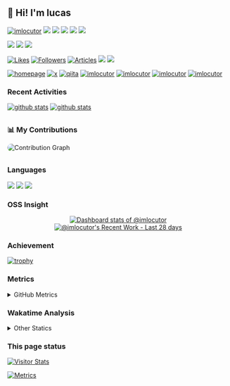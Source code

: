## 👋 Hi! I'm lucas

<p align="left"> 
  <a href="https://github.com/imlocutor/imlocutor/"><img src="https://komarev.com/ghpvc/?username=imlocutor" alt="imlocutor" /></a>
  <a href="https://github.com/imlocutor"><img height="20" src="https://img.shields.io/github/followers/imlocutor?label=follow&logo=github&style=flat" /></a>
  <a href="https://github.com/imlocutor"><img height="20" src="https://img.shields.io/github/stars/imlocutor?logo=github&style=flat" /></a>
  <a href="https://gitstar-ranking.com/imlocutor"><img height="20" src="https://img.shields.io/endpoint?label=star ranking&logo=github&style=flat&url=https%3A%2F%2Fgitstar-ranking.com%2Fusers%2Fimlocutor%2Fshields" /></a>
  <a href="https://user-badge.committers.top/japan/imlocutor"><img height="20" src="https://user-badge.committers.top/japan/imlocutor.svg" /></a>
  <a href="https://github.com/gayanvoice/top-github-users/blob/main/markdown/followers/japan.md"><img height="20" src="https://img.shields.io/badge/dynamic/json?url=https%3A%2F%2Fraw.githubusercontent.com%2Fimlocutor%2Fimlocutor%2Fmain%2Fassets%2Fgithub-followed-ranking.json&query=key&prefix=%23&label=followed%20rank&color=brightgreen&logo=github" /></a>
</p>

<p align="left"> 
  <a href="http://x.com/imlocutor"><img height="20" src="https://img.shields.io/twitter/follow/imlocutor?style=flat&logo=x" /></a>
  <a href="https://www.reddit.com/user/imlocutor"><img height="20" src="https://img.shields.io/reddit/user-karma/combined/imlocutor?label=Reddit&logo=reddit&style=flat" /></a>
  <a href="https://stackoverflow.com/users/5720201/imlocutor"><img height="20" src="https://img.shields.io/stackexchange/stackoverflow/r/5720201?label=StackOverflow&logo=stack-overflow&style=flat" /></a>
</p>

<p align="left">
  <a href="https://zenn.dev/yutakatay"><img height="20" src="https://badgen.org/img/zenn/yutakatay/likes?style=plastic" alt="Likes" /></a>
  <a href="https://zenn.dev/yutakatay"><img height="20" src="https://badgen.org/img/zenn/yutakatay/followers?style=plastic" alt="Followers" /></a>
  <a href="https://zenn.dev/yutakatay"><img height="20" src="https://badgen.org/img/zenn/yutakatay/articles?style=plastic" alt="Articles" /></a>
  <a href="http://qiita.com/imlocutor"><img height="20" src="https://qiita-badge.apiapi.app/s/imlocutor/contributions.svg" /></a>
  <a href="http://qiita.com/imlocutor"><img height="20" src="https://qiita-badge.apiapi.app/s/imlocutor/posts.svg" /></a>
</p>

<p align="left"> 
  <a href="https://imlocutor.github.io/"><img alt="homepage" width="30px" src="https://cdn.jsdelivr.net/npm/svg-icon@0.8.2/dist/svg/flat/home.svg" /></a>
  <a href="https://x.com/imlocutor"><img alt="x" width="30px" src="https://simpleicons.org/icons/x.svg" /></a>
  <a href="https://qiita.com/imlocutor"><img alt="qiita" width="30px" src="https://simpleicons.org/icons/qiita.svg" /></a>
  <a href="https://dev.to/imlocutor" target="blank"><img src="https://cdn.jsdelivr.net/npm/simple-icons@3.0.1/icons/dev-dot-to.svg" alt="imlocutor" height="30" width="30" /></a>
  <a href="https://stackoverflow.com/users/imlocutor" target="blank"><img src="https://cdn.jsdelivr.net/npm/simple-icons@3.0.1/icons/stackoverflow.svg" alt="imlocutor" height="30" width="30" /></a>
  <a href="https://www.quora.com/profile/imlocutor" target="blank"><img src="https://simpleicons.org/icons/quora.svg" alt="imlocutor" height="30" width="30" /></a>
  <a href="https://ossinsight.io/analyze/imlocutor" target="blank"><img src="https://cdn.jsdelivr.net/npm/svg-icon@0.8.2/dist/svg/mfglabs/eye.svg" alt="imlocutor" height="30" width="30" /></a>
</p>

### Recent Activities

<p align="left">
  <a href="https://github.com/anuraghazra/github-readme-stats"><img alt="github stats" height="150px" src="https://github-readme-stats.vercel.app/api?username=yutkat&count_private=true&show_icons=true&custom_title=GitHub%20Stats&hide_border=true&theme=transparent" /></a>
  <a href="https://github.com/DenverCoder1/github-readme-streak-stats"><img alt="github stats" height="150px" src="https://github-readme-streak-stats.herokuapp.com/?user=imlocutor&theme=transparent&hide_border=true" /></a>
</p>

<div style="margin: 2rem 0; max-width: 800px;">
  <h3>📊 My Contributions</h3> <!-- Título customizado -->
  <div style="display: flex; justify-content: center; margin: 1rem 0;">
    <img 
      src="https://github-readme-activity-graph.vercel.app/graph?username=yutkat&theme=react-dark&hide_border=true&area=true&hide_title=true" 
      alt="Contribution Graph" 
      style="width: 100%; border-radius: 10px;"
    >
  </div>
</div>

### Languages

[![](http://github-profile-summary-cards.vercel.app/api/cards/repos-per-language?username=yutkat&theme=transparent)](https://github.com/vn7n24fzkq/github-profile-summary-cards)
[![](http://github-profile-summary-cards.vercel.app/api/cards/most-commit-language?username=yutkat&theme=transparent)](https://github.com/vn7n24fzkq/github-profile-summary-cards)
[![](https://github-readme-stats.vercel.app/api/top-langs/?username=yutkat&layout=compact&count_private=true&show_icons=true&theme=transparent&hide_border=true)](https://github.com/anuraghazra/github-readme-stats)

### OSS Insight

<!-- Copy-paste in your Readme.md file -->

<a href="https://next.ossinsight.io/widgets/official/compose-user-dashboard-stats?user_id=8683947" target="_blank" style="display: block" align="center">
  <picture>
    <source media="(prefers-color-scheme: dark)" srcset="https://next.ossinsight.io/widgets/official/compose-user-dashboard-stats/thumbnail.png?user_id=8683947&image_size=auto&color_scheme=dark" width="771" height="auto">
    <img alt="Dashboard stats of @imlocutor" src="https://next.ossinsight.io/widgets/official/compose-user-dashboard-stats/thumbnail.png?user_id=8683947&image_size=auto&color_scheme=light" width="771" height="auto">
  </picture>
</a>

<!-- Made with [OSS Insight](https://ossinsight.io/) -->

<!-- Copy-paste in your Readme.md file -->

<a href="https://next.ossinsight.io/widgets/official/compose-currently-working-on?user_id=8683947&activity_type=all" target="_blank" style="display: block" align="center">
  <picture>
    <source media="(prefers-color-scheme: dark)" srcset="https://next.ossinsight.io/widgets/official/compose-currently-working-on/thumbnail.png?user_id=8683947&activity_type=all&image_size=auto&color_scheme=dark" width="497.5" height="auto">
    <img alt="@imlocutor's Recent Work - Last 28 days" src="https://next.ossinsight.io/widgets/official/compose-currently-working-on/thumbnail.png?user_id=8683947&activity_type=all&image_size=auto&color_scheme=light" width="497.5" height="auto">
  </picture>
</a>

<!-- Made with [OSS Insight](https://ossinsight.io/) -->

### Achievement

[![trophy](https://github-profile-trophy.vercel.app/?username=imlocutor&no-frame=true&no-bg=true&theme=onedark)](https://github.com/ryo-ma/github-profile-trophy)

### Metrics

<details>
  <summary>GitHub Metrics</summary>

<!-- ![Metrics](https://metrics.lecoq.io/yutkat) -->
[![Metrics](https://github.com/yutkat/yutkat/blob/main/images/github-metrics.svg)](https://github.com/lowlighter/metrics)


</details>

### Wakatime Analysis

<!-- <img height="150" src="https://github.com/imlocutor/imlocutor/blob/master/images/stat.svg" alt="Alternative Text"/> -->

<details>
  <summary>Other Statics</summary>

  <!--START_SECTION:waka-->
![Code Time](http://img.shields.io/badge/Code%20Time-9%2C984%20hrs%2039%20mins-blue)

![Lines of code](https://img.shields.io/badge/From%20Hello%20World%20I%27ve%20Written-737.1%20thousand%20lines%20of%20code-blue)

**🐱 My GitHub Data** 

> 📦 214.0 kB Used in GitHub's Storage 
 > 
> 🏆 518 Contributions in the Year 2025
 > 
> 🚫 Not Opted to Hire
 > 
> 📜 107 Public Repositories 
 > 
> 🔑 4 Private Repositories 
 > 
**I'm an Early 🐤** 

```text
🌞 Morning                5662 commits        ███████░░░░░░░░░░░░░░░░░░   26.55 % 
🌆 Daytime                7185 commits        ████████░░░░░░░░░░░░░░░░░   33.70 % 
🌃 Evening                5465 commits        ██████░░░░░░░░░░░░░░░░░░░   25.63 % 
🌙 Night                  3010 commits        ████░░░░░░░░░░░░░░░░░░░░░   14.12 % 
```
📅 **I'm Most Productive on Tuesday** 

```text
Monday                   3454 commits        ████░░░░░░░░░░░░░░░░░░░░░   16.20 % 
Tuesday                  3549 commits        ████░░░░░░░░░░░░░░░░░░░░░   16.64 % 
Wednesday                3437 commits        ████░░░░░░░░░░░░░░░░░░░░░   16.12 % 
Thursday                 3455 commits        ████░░░░░░░░░░░░░░░░░░░░░   16.20 % 
Friday                   3124 commits        ████░░░░░░░░░░░░░░░░░░░░░   14.65 % 
Saturday                 2033 commits        ██░░░░░░░░░░░░░░░░░░░░░░░   09.53 % 
Sunday                   2270 commits        ███░░░░░░░░░░░░░░░░░░░░░░   10.65 % 
```


📊 **This Week I Spent My Time On** 

```text
🕑︎ Time Zone: Asia/Tokyo

💬 Programming Languages: 
Other                    29 hrs 12 mins      ████████████████████░░░░░   81.36 % 
sh                       5 hrs 53 mins       ████░░░░░░░░░░░░░░░░░░░░░   16.43 % 
Markdown                 32 mins             ░░░░░░░░░░░░░░░░░░░░░░░░░   01.53 % 
Python                   12 mins             ░░░░░░░░░░░░░░░░░░░░░░░░░   00.59 % 
Lua                      1 min               ░░░░░░░░░░░░░░░░░░░░░░░░░   00.09 % 

🔥 Editors: 
Chrome                   33 hrs 6 mins       ███████████████████████░░   92.23 % 
Zsh                      2 hrs 19 mins       ██░░░░░░░░░░░░░░░░░░░░░░░   06.50 % 
Neovim                   27 mins             ░░░░░░░░░░░░░░░░░░░░░░░░░   01.27 % 

💻 Operating System: 
Linux                    35 hrs 53 mins      █████████████████████████   100.00 % 
```

**I Mostly Code in Lua** 

```text
Lua                      20 repos            ██████████████░░░░░░░░░░░   57.14 % 
HTML                     6 repos             ████░░░░░░░░░░░░░░░░░░░░░   17.14 % 
TypeScript               2 repos             █░░░░░░░░░░░░░░░░░░░░░░░░   05.71 % 
JavaScript               1 repo              █░░░░░░░░░░░░░░░░░░░░░░░░   02.86 % 
Vim Script               1 repo              █░░░░░░░░░░░░░░░░░░░░░░░░   02.86 % 
```



**Timeline**

![Lines of Code chart](https://raw.githubusercontent.com/yutkat/yutkat/main/assets/bar_graph.png)


 Last Updated on 09/04/2025 19:37:09 UTC
<!--END_SECTION:waka-->
</details>

### This page status

<a href="https://widgetbite.com" align="left">
  <img alt="Visitor Stats" src="https://widgetbite.com/stats/yutkat"/>  
</a>

[![Metrics](https://github.com/yutkat/yutkat/actions/workflows/main.yml/badge.svg)](https://github.com/yutkat/yutkat/actions/workflows/main.yml)
